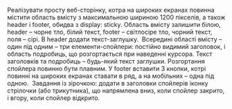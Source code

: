 Реалізувати просту веб-сторінку, котра на широких екранах повинна містити область вмісту з максимальною шириною 1200 пікселів, а також header і footer, обидва з display: sticky. Область вмісту залишити білою, header – чорне тло, білий текст, footer – світлосіре тло, чорний текст, поля – сірі. В header додати текст-заглушку. 
Всередині області вмісту – один під одним – три елементи-спойлери: постійно видимий заголовок, і область подробиць, що розгортається при наведенні курсора. Текст заголовків та подробиць – будь-який текст заглушки. Розгортання спойлера повинно бути плавним. У footer вставити 3 кнопки, котрі повинні на широких екранах ставати в ряд, а на мобільних – одна під одною. 
Завдання із зірочкою: додати в заголовки спойлерів іконку стрілочки (або трикутника), що напрямлена вниз, коли спойлер закрито, і вгору, коли спойлер відкрито.